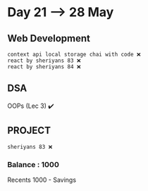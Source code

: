 # Day 21 --> 28 May 

## Web Development
    context api local storage chai with code ❌
    react by sheriyans 83 ❌
    react by sheriyans 84 ❌
## DSA
   OOPs (Lec 3) ✔️

## PROJECT
    sheriyans 83 ❌


### Balance : 1000
Recents
1000 - Savings 
